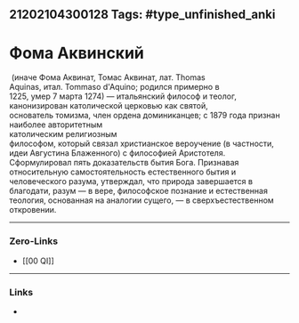 21202104300128
Tags: #type_unfinished_anki
---
# Фома Аквинский

 (иначе Фома Аквинат, Томас Аквинат, лат. Thomas Aquinas, итал. Tommaso d'Aquino; родился примерно в <br>1225,  умер 7 марта 1274) — итальянский философ и теолог, канонизирован католической церковью как святой, основатель томизма, член ордена доминиканцев; с 1879 года признан наиболее авторитетным <br>католическим религиозным <br>философом, который связал христианское вероучение (в частности, идеи Августина Блаженного) с философией Аристотеля. Сформулировал пять доказательств бытия Бога. Признавая относительную самостоятельность естественного бытия и человеческого разума, утверждал, что природа завершается в благодати, разум — в вере, философское познание и естественная теология, основанная на аналогии сущего, — в сверхъестественном откровении.

---
### Zero-Links
- [[00 QI]]
---
### Links
-